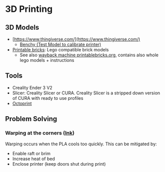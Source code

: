 # 3D Printing

## 3D Models

* [https://www.thingiverse.com/](https://www.thingiverse.com/)
  * [Benchy (Test Model to calibrate printer)](https://www.thingiverse.com/thing:763622)
* [Printable bricks](https://printablebricks.com/): Lego compatible brick models
  * See also [wayback machine printablebricks.org](https://web.archive.org/web/20190718130413/https://printabrick.org/), contains also whole lego models + instructions

## Tools

* Creality Ender 3 V2
* Slicer: Creality Slicer or CURA. Creality Slicer is a stripped down version of CURA with ready to use profiles
* [Octoprint](https://octoprint.org/)&#x20;

## Problem Solving

### Warping at the corners ([lnk](https://www.wevolver.com/article/what-causes-3d-print-warping-and-how-to-prevent-it))

Warping occurs when the PLA cools too quickly. This can be mitigated by:

* Enable raft or brim
* Increase heat of bed
* Enclose printer (keep doors shut during print)
